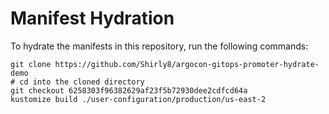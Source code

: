# Manifest Hydration

To hydrate the manifests in this repository, run the following commands:

```shell
git clone https://github.com/Shirly8/argocon-gitops-promoter-hydrate-demo
# cd into the cloned directory
git checkout 6258303f96382629af23f5b72930dee2cdfcd64a
kustomize build ./user-configuration/production/us-east-2
```
